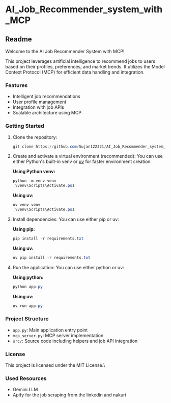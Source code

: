 # AI_Job_Recommender_system_with_MCP
## Readme

Welcome to the AI Job Recommender System with MCP!

This project leverages artificial intelligence to recommend jobs to users based on their profiles, preferences, and market trends. It utilizes the Model Context Protocol (MCP) for efficient data handling and integration.

### Features
- Intelligent job recommendations
- User profile management
- Integration with job APIs
- Scalable architecture using MCP

### Getting Started
1. Clone the repository:
	```powershell
	git clone https://github.com/Sujan122321/AI_Job_Recommender_system_with_MCP.git
	```
2. Create and activate a virtual environment (recommended):
	You can use either Python's built-in venv or [uv](https://github.com/astral-sh/uv) for faster environment creation.

	**Using Python venv:**
	```powershell
	python -m venv venv
	.\venv\Scripts\Activate.ps1
	```

	**Using uv:**
	```powershell
	uv venv venv
	.\venv\Scripts\Activate.ps1
	```
3. Install dependencies:
	You can use either pip or uv:

	**Using pip:**
	```powershell
	pip install -r requirements.txt
	```

	**Using uv:**
	```powershell
	uv pip install -r requirements.txt
	```

4. Run the application:
	You can use either python or uv:

	**Using python:**
	```powershell
	python app.py
	```

	**Using uv:**
	```powershell
	uv run app.py
	```

### Project Structure
- `app.py`: Main application entry point
- `mcp_server.py`: MCP server implementation
- `src/`: Source code including helpers and job API integration

### License
This project is licensed under the MIT License.\

### Used Resources
-  Gemini LLM 
- Apify for the job scraping from the linkedin and nakuri
